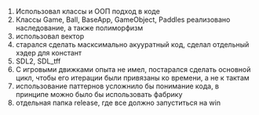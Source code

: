 1. Использовал классы и ООП подход в коде
2. Классы Game, Ball, BaseApp, GameObject, Paddles реализовано наследование, а также полиморфизм 
3. использовал вектор 
4. старался сделать масксимально акууратный код, сделал отдельный хэдер для констант
5. SDL2, SDL_tff
6. С игровыми движками опыта не имел, постарался сделать основной цикл, чтобы его итерации были привязаны ко времени, а не к тактам
7. использование паттернов усложнило бы понимание кода, в принципе можно было бы использовать фабрику
8. отдельная папка release, где все должно запуститься на win
